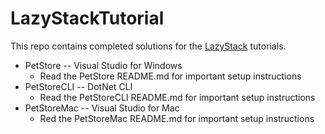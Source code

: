# LazyStackTutorial

This repo contains completed solutions for the <a href="https://lazystack.io">LazyStack</a> tutorials.
- PetStore -- Visual Studio for Windows
    - Read the PetStore README.md for important setup instructions
- PetStoreCLI -- DotNet CLI
    - Read the PetStoreCLI README.md for important setup instructions
- PetStoreMac -- Visual Studio for Mac
    - Red the PetStoreMac README.md for important setup instructions

